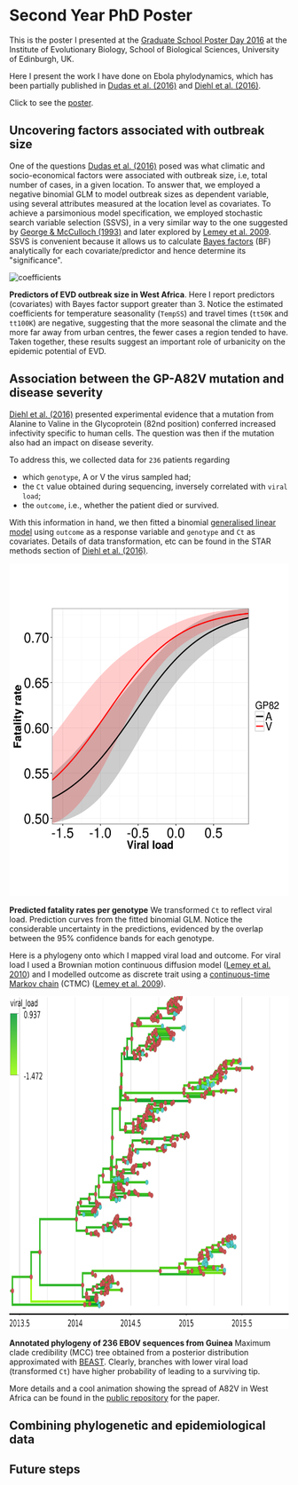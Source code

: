 # Second Year PhD Poster
This is the poster I presented at the [Graduate School Poster Day 2016](http://www.iad.ed.ac.uk/bio/pgconference.htm) at the Institute of Evolutionary Biology, School of Biological Sciences, University of Edinburgh, UK.

Here I present the work I have done on Ebola phylodynamics, which has been partially published in  [Dudas et al. (2016)](http://biorxiv.org/content/early/2016/09/02/071779.1) and [Diehl et al. (2016)](). 

Click to see the [poster](https://github.com/maxbiostat/second_year_poster/blob/master/carvalho_2016_poster_edinburgh.pdf).

## Uncovering factors associated with outbreak size

One of the questions [Dudas et al. (2016)](http://biorxiv.org/content/early/2016/09/02/071779.1) posed was what climatic and socio-economical factors were associated with outbreak size, i.e, total number of cases, in a given location. To answer that, we employed a negative binomial GLM to model outbreak sizes as dependent variable, using several attributes measured at the location level as covariates. To achieve a parsimonious model specification, we employed stochastic search variable selection (SSVS), in a very similar way to the one suggested by [George & McCulloch (1993)](http://amstat.tandfonline.com/doi/abs/10.1080/01621459.1993.10476353)  and later explored by [Lemey et al. 2009](http://journals.plos.org/ploscompbiol/article?id=10.1371/journal.pcbi.1000520).
SSVS is convenient because it allows us to calculate [Bayes factors](https://en.wikipedia.org/wiki/Bayes_factor) (BF) analytically for each covariate/predictor and hence determine its "significance".

<img src="https://github.com/maxbiostat/second_year_poster/blob/master/images/case-count_coefficients.png" alt="coefficients" width="600" height="400" />

**Predictors of EVD outbreak size in West Africa**.
Here I report predictors (covariates) with Bayes factor support greater than 3.
Notice the estimated coefficients for temperature seasonality (`TempSS`) and travel times (`tt50K` and `tt100K`) are negative, suggesting that the more seasonal the climate and the more far away from urban centres, the fewer cases a region tended to have. Taken together, these results suggest an important role of urbanicity on the epidemic potential of EVD. 

## Association between the GP-A82V mutation and disease severity
[Diehl et al. (2016)]() presented experimental evidence that a mutation from Alanine to Valine in the Glycoprotein (82nd position) conferred increased infectivity specific to human cells.
The question was then if the mutation also had an impact on disease severity.

To address this, we collected data for ``236`` patients regarding

* which `genotype`, A or V the virus sampled had;
* the `Ct` value obtained during sequencing, inversely correlated with `viral load`;
* the `outcome`, i.e., whether the patient died or survived.

With this information in hand, we then fitted a binomial [generalised linear model](https://en.wikipedia.org/wiki/Generalized_linear_model) using `outcome` as a response variable and `genotype` and `Ct` as covariates. Details of data transformation, etc can be found in the STAR methods section of [Diehl et al. (2016)]().

<img src="https://github.com/maxbiostat/second_year_poster/blob/master/images/predicted_fatality_rates.png" alt="fatality_rates" width="600" height="600" />

**Predicted fatality rates per genotype** We transformed `Ct` to reflect viral load. Prediction curves from the fitted binomial GLM. Notice the considerable uncertainty in the predictions, evidenced by the overlap between the 95% confidence bands for each genotype.

Here is a phylogeny onto which I mapped viral load and outcome.
For viral load I used a Brownian motion continuous diffusion model ([Lemey et al. 2010](http://mbe.oxfordjournals.org/content/27/8/1877)) and I modelled outcome as discrete trait using a [continuous-time Markov chain](https://en.wikipedia.org/wiki/Markov_chain#Continuous-time_Markov_chain) (CTMC) ([Lemey et al. 2009](http://journals.plos.org/ploscompbiol/article?id=10.1371/journal.pcbi.1000520)).

<img src="https://github.com/maxbiostat/second_year_poster/blob/master/images/EVD_traits_tree.png" alt="traits_tree" width="800" height="600" />

**Annotated phylogeny of 236 EBOV sequences from Guinea**
Maximum clade credibility (MCC) tree obtained from a posterior distribution approximated with [BEAST](http://beast.bio.ed.ac.uk/). Clearly, branches with lower viral load (transformed `Ct`) have higher probability of leading to a surviving tip.

More details and a cool animation showing the spread of A82V in West Africa can be found in the [public repository](https://github.com/maxbiostat/diehl_ebola_cell_2016) for the paper.

## Combining phylogenetic and epidemiological data

## Future steps
